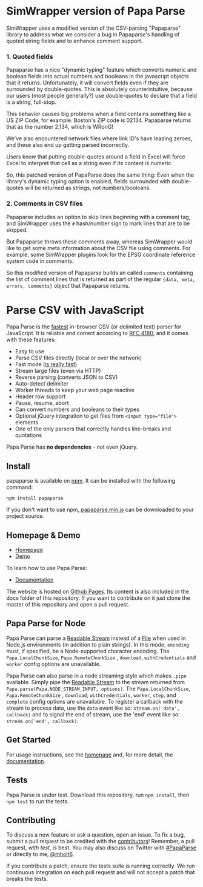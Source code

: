 SimWrapper version of Papa Parse
================================

SimWrapper uses a modified version of the CSV-parsing "Papaparse" library to address what we consider a bug in Papaparse's handling of quoted string fields and to enhance comment support.

### 1. Quoted fields

Papaparse has a nice "dynamic typing" feature which converts numeric and boolean fields into actual numbers and booleans in the javascript objects that it returns. Unfortunately, it will convert fields even if they are surrounded by double-quotes. This is absolutely counterintuitive, because our users (most people generally?) use double-quotes to declare that a field is a string, full-stop. 

This behavior causes big problems when a field contains something like a US ZIP Code, for example. Boston's ZIP code is 02134.  Papaparse returns that as the number 2,134, which is WRonG!

We've also encountered network files where link ID's have leading zeroes, and these also end up getting parsed incorrectly. 

Users know that putting double-quotes around a field in Excel will force Excel to interpret that cell as a string even if its content is numeric.

So, this patched version of PapaParse does the same thing: Even when the library's dynamic typing option is enabled, fields surrounded with double-quotes will be returned as strings, not numbers/booleans.

### 2. Comments in CSV files

Papaparse includes an option to skip lines beginning with a comment tag, and SimWrapper uses the `#` hash/number sign to mark lines that are to be skipped. 

But Papaparse throws these comments away, whereas SimWrapper would like to get some meta information
about the CSV file using comments. For example, some SimWrapper plugins look for the EPSG coordinate reference system code in comments.

So this modified version of Papaparse builds an called `comments` containing the list of comment lines that is
returned as part of the regular `{data, meta, errors, comments}` object that Papaparse returns.


Parse CSV with JavaScript
========================================

Papa Parse is the [fastest](http://jsperf.com/javascript-csv-parsers/4) in-browser CSV (or delimited text) parser for JavaScript. It is reliable and correct according to [RFC 4180](https://tools.ietf.org/html/rfc4180), and it comes with these features:

- Easy to use
- Parse CSV files directly (local or over the network)
- Fast mode ([is really fast](http://jsperf.com/javascript-csv-parsers/3))
- Stream large files (even via HTTP)
- Reverse parsing (converts JSON to CSV)
- Auto-detect delimiter
- Worker threads to keep your web page reactive
- Header row support
- Pause, resume, abort
- Can convert numbers and booleans to their types
- Optional jQuery integration to get files from `<input type="file">` elements
- One of the only parsers that correctly handles line-breaks and quotations

Papa Parse has **no dependencies** - not even jQuery.

Install
-------

papaparse is available on [npm](https://www.npmjs.com/package/papaparse). It
can be installed with the following command:

    npm install papaparse

If you don't want to use npm, [papaparse.min.js](https://unpkg.com/papaparse@latest/papaparse.min.js) can be downloaded to your project source.


Homepage & Demo
----------------

- [Homepage](http://papaparse.com)
- [Demo](http://papaparse.com/demo)

To learn how to use Papa Parse:

- [Documentation](http://papaparse.com/docs)

The website is hosted on [Github Pages](https://pages.github.com/). Its content is also included in the docs folder of this repository. If you want to contribute on it just clone the master of this repository and open a pull request.


Papa Parse for Node
--------------------

Papa Parse can parse a [Readable Stream](https://nodejs.org/api/stream.html#stream_readable_streams) instead of a [File](https://www.w3.org/TR/FileAPI/) when used in Node.js environments (in addition to plain strings). In this mode, `encoding` must, if specified, be a Node-supported character encoding. The `Papa.LocalChunkSize`, `Papa.RemoteChunkSize` , `download`, `withCredentials` and `worker` config options are unavailable.

Papa Parse can also parse in a node streaming style which makes `.pipe` available.  Simply pipe the [Readable Stream](https://nodejs.org/api/stream.html#stream_readable_streams) to the stream returned from `Papa.parse(Papa.NODE_STREAM_INPUT, options)`.  The `Papa.LocalChunkSize`, `Papa.RemoteChunkSize` , `download`, `withCredentials`, `worker`, `step`, and `complete` config options are unavailable.  To register a callback with the stream to process data, use the `data` event like so: `stream.on('data', callback)` and to signal the end of stream, use the 'end' event like so: `stream.on('end', callback)`.

Get Started
-----------

For usage instructions, see the [homepage](http://papaparse.com) and, for more detail, the [documentation](http://papaparse.com/docs).

Tests
-----

Papa Parse is under test. Download this repository, run `npm install`, then `npm test` to run the tests.

Contributing
------------

To discuss a new feature or ask a question, open an issue. To fix a bug, submit a pull request to be credited with the [contributors](https://github.com/mholt/PapaParse/graphs/contributors)! Remember, a pull request, *with test*, is best. You may also discuss on Twitter with [#PapaParse](https://twitter.com/search?q=%23PapaParse&src=typd&f=realtime) or directly to me, [@mholt6](https://twitter.com/mholt6).

If you contribute a patch, ensure the tests suite is running correctly. We run continuous integration on each pull request and will not accept a patch that breaks the tests.
